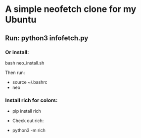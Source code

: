 # A simple neofetch clone for my Ubuntu 

## Run: python3 infofetch.py

### Or install:
bash neo_install.sh

Then run: 
* source ~/.bashrc
* neo

### Install rich for colors:
* pip install rich 

* Check out rich:
* python3 -m rich
